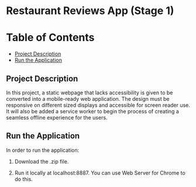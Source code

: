 Restaurant Reviews App (Stage 1)
===============================

# Table of Contents

* [Project Description](#project-description)
* [Run the Application](#run-the-application)

## Project Description

In this project, a static webpage that lacks accessibility is given to be converted into a mobile-ready web application. The design must be responsive on different sized displays and accessible for screen reader use. It will also be added a service worker to begin the process of creating a seamless offline experience for the users.

## Run the Application

In order to run the application:

1. Download the .zip file. 

2. Run it locally at localhost:8887. You can use Web Server for Chrome to do this. 
